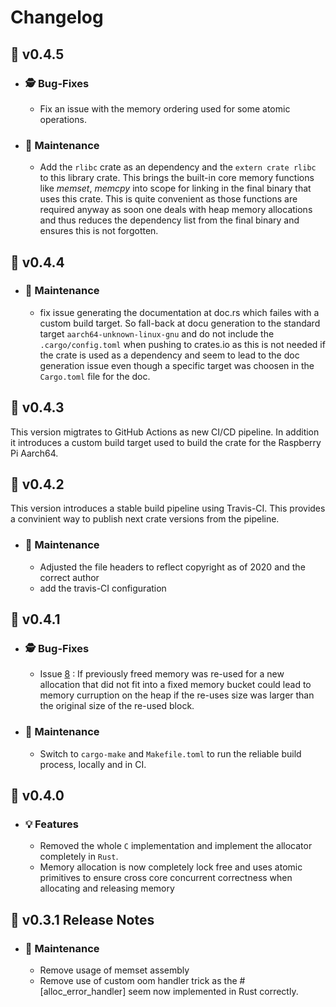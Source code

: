 # Changelog

## :strawberry: v0.4.5

- ### :detective: Bug-Fixes

  - Fix an issue with the memory ordering used for some atomic operations.

- ### :wrench: Maintenance

  - Add the `rlibc` crate as an dependency and the `extern crate rlibc` to this library crate. This brings the built-in core memory functions like *memset*, *memcpy* into scope for linking in the final binary that uses this crate. This is quite convenient as those functions are required anyway as soon one deals with heap memory allocations and thus reduces the dependency list from the final binary and ensures this is not forgotten.

## :peach: v0.4.4

- ### :wrench: Maintenance

  - fix issue generating the documentation at doc.rs which failes with a custom build target. So fall-back at docu generation to the standard target `aarch64-unknown-linux-gnu` and do not include the `.cargo/config.toml` when pushing to crates.io as this is not needed if the crate is used as a dependency and seem to lead to the doc generation issue even though a specific target was choosen in the `Cargo.toml` file for the doc.

## :peach: v0.4.3

This version migtrates to GitHub Actions as new CI/CD pipeline. In addition it introduces a custom build target used to build the crate for the Raspberry Pi Aarch64.

## :peach: v0.4.2

This version introduces a stable build pipeline using Travis-CI. This provides a convinient way to publish next crate versions from the pipeline.

- ### :wrench: Maintenance

  - Adjusted the file headers to reflect copyright as of 2020 and the correct author
  - add the travis-CI configuration

## :banana: v0.4.1

- ### :detective: Bug-Fixes

  - Issue [8](https://github.com/RusPiRo/ruspiro-allocator/issues/8) : If previously freed memory was re-used for a new allocation that did not fit into a fixed memory bucket could lead to memory curruption on the heap if the re-uses size was larger than the original size of the re-used block.

- ### :wrench: Maintenance

  - Switch to `cargo-make` and `Makefile.toml` to run the reliable build process, locally and in CI.

## :pizza: v0.4.0

- ### :bulb: Features

  - Removed the whole ``C`` implementation and implement the allocator completely in ``Rust``.
  - Memory allocation is now completely lock free and uses atomic primitives to ensure cross core
    concurrent correctness when allocating and releasing memory

## :carrot: v0.3.1 Release Notes

- ### :wrench: Maintenance

  - Remove usage of memset assembly
  - Remove use of custom oom handler trick as the #[alloc_error_handler] seem now implemented in Rust correctly.